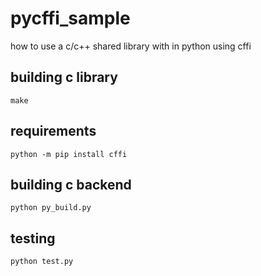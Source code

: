 # pycffi_sample
how to use a c/c++ shared library with in python using cffi


## building c library

`make`

## requirements

`python -m pip install cffi`

## building c backend

`python py_build.py` 

## testing

`python test.py`
